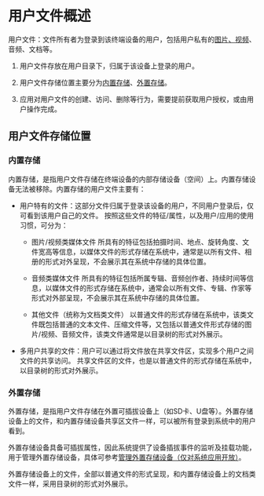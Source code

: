 # 用户文件概述

用户文件：文件所有者为登录到该终端设备的用户，包括用户私有的[图片、视频](../media/medialibrary/Readme-CN.md)、音频、文档等。

1. 用户文件存放在用户目录下，归属于该设备上登录的用户。

2. 用户文件存储位置主要分为[内置存储](#内置存储)、[外置存储](#外置存储)。

3. 应用对用户文件的创建、访问、删除等行为，需要提前获取用户授权，或由用户操作完成。

## 用户文件存储位置

### 内置存储

内置存储，是指用户文件存储在终端设备的内部存储设备（空间）上。内置存储设备无法被移除。内置存储的用户文件主要有：

- 用户特有的文件：这部分文件归属于登录该设备的用户，不同用户登录后，仅可看到该用户自己的文件。
    按照这些文件的特征/属性，以及用户/应用的使用习惯，可分为：
  - 图片/视频类媒体文件
    所具有的特征包括拍摄时间、地点、旋转角度、文件宽高等信息，以媒体文件的形式存储在系统中，通常是以所有文件、相册的形式对外呈现，不会展示其在系统中存储的具体位置。
  
  - 音频类媒体文件
    所具有的特征包括所属专辑、音频创作者、持续时间等信息，以媒体文件的形式存储在系统中，通常会以所有文件、专辑、作家等形式对外部呈现，不会展示其在系统中存储的具体位置。
  
  - 其他文件（统称为文档类文件）
    以普通文件的形式存储在系统中，该类文件既包括普通的文本文件、压缩文件等，又包括以普通文件形式存储的图片/视频、音频文件，该类文件通常是以目录树的形式对外展示。

- 多用户共享的文件：用户可以通过将文件放在共享文件区，实现多个用户之间文件的共享访问。
  共享文件区的文件，也是以普通文件的形式存储在系统中，以目录树的形式对外展示。

### 外置存储

外置存储，是指用户文件存储在外置可插拔设备上（如SD卡、U盘等）。外置存储设备上的文件，和内置存储设备共享区文件一样，可以被所有登录到系统中的用户看到。

外置存储设备具备可插拔属性，因此系统提供了设备插拔事件的监听及挂载功能，用于管理外置存储设备，<!--RP1-->具体可参考[管理外置存储设备（仅对系统应用开放）](manage-external-storage.md)<!--RP1End-->。

外置存储设备上的文件，全部以普通文件的形式呈现，和内置存储设备上的文档类文件一样，采用目录树的形式对外展示。
